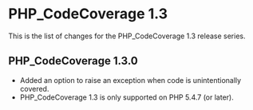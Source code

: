 PHP_CodeCoverage 1.3
====================

This is the list of changes for the PHP_CodeCoverage 1.3 release series.

PHP_CodeCoverage 1.3.0
----------------------

* Added an option to raise an exception when code is unintentionally covered.
* PHP_CodeCoverage 1.3 is only supported on PHP 5.4.7 (or later).

